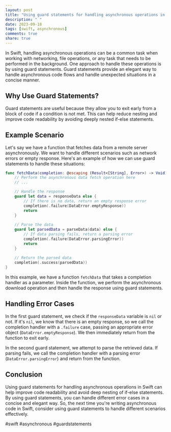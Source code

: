 ```yaml
---
layout: post
title: "Using guard statements for handling asynchronous operations in Swift"
description: " "
date: 2023-09-18
tags: [swift, asynchronous]
comments: true
share: true
---
```


In Swift, handling asynchronous operations can be a common task when working with networking, file operations, or any task that needs to be performed in the background. One approach to handle these operations is by using guard statements. Guard statements provide an elegant way to handle asynchronous code flows and handle unexpected situations in a concise manner.

## Why Use Guard Statements?

Guard statements are useful because they allow you to exit early from a block of code if a condition is not met. This can help reduce nesting and improve code readability by avoiding deeply nested if-else statements.

## Example Scenario

Let's say we have a function that fetches data from a remote server asynchronously. We want to handle different scenarios such as network errors or empty response. Here's an example of how we can use guard statements to handle these situations:

```swift
func fetchData(completion: @escaping (Result<[String], Error>) -> Void) {
    // Perform the asynchronous data fetch operation here
    // ...

    // Handle the response
    guard let data = responseData else {
        // If there is no data, return an empty response error
        completion(.failure(DataError.emptyResponse))
        return
    }
    
    // Parse the data
    guard let parsedData = parseData(data) else {
        // If data parsing fails, return a parsing error
        completion(.failure(DataError.parsingError))
        return
    }
    
    // Return the parsed data
    completion(.success(parsedData))
}
```

In this example, we have a function `fetchData` that takes a completion handler as a parameter. Inside the function, we perform the asynchronous download operation and then handle the response using guard statements.

## Handling Error Cases

In the first guard statement, we check if the `responseData` variable is `nil` or not. If it's `nil`, we know that there is an empty response, so we call the completion handler with a `.failure` case, passing an appropriate error object (`DataError.emptyResponse`). We then immediately return from the function to exit early.

In the second guard statement, we attempt to parse the retrieved data. If parsing fails, we call the completion handler with a parsing error (`DataError.parsingError`) and return from the function.

## Conclusion

Using guard statements for handling asynchronous operations in Swift can help improve code readability and avoid deep nesting of if-else statements. By using guard statements, you can handle different error cases in a concise and elegant way. So, the next time you're writing asynchronous code in Swift, consider using guard statements to handle different scenarios effectively.

\#swift #asynchronous #guardstatements